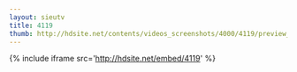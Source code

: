 ```yaml
---
layout: sieutv
title: 4119
thumb: http://hdsite.net/contents/videos_screenshots/4000/4119/preview_360p.mp4.jpg
---
```

{% include iframe src='http://hdsite.net/embed/4119' %}
 

